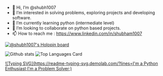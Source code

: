 - 👋 Hi, I’m @shubh1007
- 👀 I’m interested in solving problems, exploring projects and developing software.
- 🌱 I’m currently learning python (intermediate level)
- 💞️ I’m looking to collaborate on python based projects.
- 📫 How to reach me : https://www.linkedin.com/in/shubham1007

[![@shubh1007's Holopin board](https://holopin.me/shubh1007)](https://holopin.io/@shubh1007)

![Github stats](https://github-readme-stats.vercel.app/api?username=shubh1007&theme=highcontrast&show_icons=true&count_private=true) ![Top Languages Card](https://github-readme-stats.vercel.app/api/top-langs/?username=shubh1007) 

[![Typing SVG](https://readme-typing-svg.demolab.com/?lines=I'm a Python Enthusiast;I'm a Problem Solver;)](https://git.io/typing-svg)

<!---
shubh1007/shubh1007 is a ✨ special ✨ repository because its `README.md` (this file) appears on your GitHub profile.
You can click the Preview link to take a look at your changes.
--->
